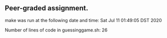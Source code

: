 ## Peer-graded assignment.

make was run at the following date and time:
Sat Jul 11 01:49:05 DST 2020

Number of lines of code in guessinggame.sh:
26
